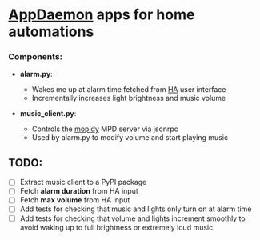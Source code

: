 # [AppDaemon](https://www.home-assistant.io/docs/ecosystem/appdaemon/) apps for home automations

### Components:
  * **alarm.py**:
    * Wakes me up at alarm time fetched from [HA](https://www.home-assistant.io/) user interface
    * Incrementally increases light brightness and music volume
 
  * **music_client.py**:
    * Controls the [mopidy](https://www.mopidy.com/) MPD server via jsonrpc
    * Used by alarm.py to modify volume and start playing music
    
## TODO:
   - [ ] Extract music client to a PyPI package
   - [ ] Fetch **alarm duration** from HA input
   - [ ] Fetch **max volume** from HA input
   - [ ] Add tests for checking that music and lights only turn on at alarm time
   - [ ] Add tests for checking that volume and lights increment smoothly to avoid waking up to full brightness or extremely loud music

